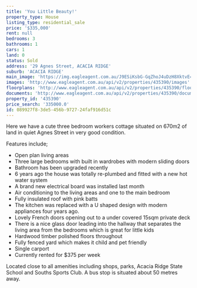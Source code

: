 ```yaml
---
title: 'You Little Beauty!'
property_type: House
listing_type: residential_sale
price: '$335,000'
rent: null
bedrooms: 3
bathrooms: 1
cars: 1
land: 0
status: Sold
address: '29 Agnes Street, ACACIA RIDGE'
suburb: 'ACACIA RIDGE'
main_image: 'https://img.eagleagent.com.au/J9ESiKsbG-GqZhoJ4uDzH8XktvE=/1280x854/smart/https://s3-us-west-2.amazonaws.com/eagleagent-orig/images/6824051/115305023-image-M.jpg'
images: 'http://www.eagleagent.com.au/api/v2/properties/435390/images'
floorplans: 'http://www.eagleagent.com.au/api/v2/properties/435390/floorplans'
documents: 'http://www.eagleagent.com.au/api/v2/properties/435390/documents'
property_id: '435390'
price_search: '335000.0'
id: 089927f8-3de5-456b-9727-24faf916d51c
---
```

Here we have a cute three bedroom workers cottage situated on 670m2 of land in quiet Agnes Street in very good condition.

Features include;
*  Open plan living areas
*  Three large bedrooms with built in wardrobes with modern sliding doors
*  Bathroom has been upgraded recently
*  6 years ago the house was totally re-plumbed and fitted with a new hot water system
*  A brand new electrical board was installed last month
*  Air conditioning to the living areas and one to the main bedroom
*  Fully insulated roof with pink batts
*  The kitchen was replaced with a U shaped design with modern appliances four years ago.
*  Lovely French doors opening out to a under covered 15sqm private deck
*  There is a nice glass door leading into the hallway that separates the living area from the bedrooms which is great for little kids
*  Hardwood timber polished floors throughout
*  Fully fenced yard which makes it child and pet friendly
*  Single carport
*  Currently rented for $375 per week

Located close to all amenities including shops, parks, Acacia Ridge State School and Souths Sports Club. A bus stop is situated about 50 metres away.